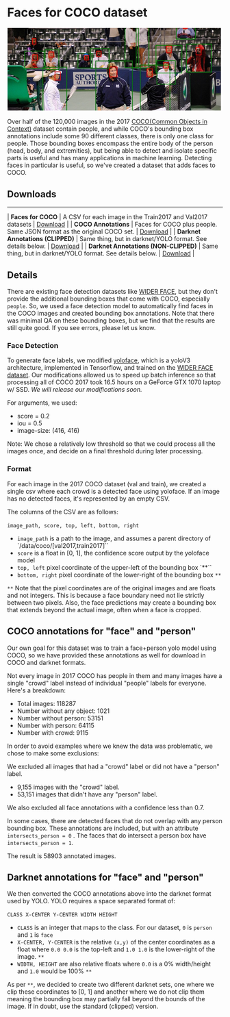 # Faces for COCO dataset

![Example of faces for coco on a cropped 000000533816.jpg](./docs/faces-for-coco-example-000000533816.jpg)

Over half of the 120,000 images in the 2017 [COCO(Common Objects in Context)](http://cocodataset.org/) dataset contain people,
and while COCO's bounding box annotations include some 90 different classes, there is only one class
for people.
Those bounding boxes encompass the entire body of the person (head, body, and extremities), but being able
to detect and isolate specific parts is useful and has many applications in machine learning.
Detecting faces in particular is useful, so we've created a dataset that adds faces to COCO.

## Downloads

---
| **Faces for COCO** | A CSV for each image in the Train2017 and Val2017 datasets | [Download](https://drive.google.com/open?id=1ZN3bI8uik0d_xcCBY3WdokkSboTnurry) |
| **COCO Annotations** | Faces for COCO plus people. Same JSON format as the original COCO set. | [Download](https://drive.google.com/open?id=19MBDKp4F2SJuI3xalyvY2CqZKRw7qUUe) |
| **Darknet Annotations (CLIPPED)** | Same thing, but in darknet/YOLO format. See details below. | [Download](https://drive.google.com/open?id=1Ivw40CBIWp90uJ0uFj9KcHJF1Mibc2ap) |
| **Darknet Annotations (NON-CLIPPED)** | Same thing, but in darknet/YOLO format. See details below. | [Download](https://drive.google.com/open?id=1cZX2QXohXI94QvYmyDYmRf9MT4YfudcA) |

## Details
There are existing face detection datasets like [WIDER FACE](http://shuoyang1213.me/WIDERFACE/), but they don't provide the additional
bounding boxes that come with COCO, especially `people`. So, we used a face detection model to
automatically find faces in the COCO images and created bounding box annotations.
Note that there was minimal QA on these bounding boxes, but we find
that the results are still quite good. If you see errors, please let us know.

### Face Detection
To generate face labels, we modified [yoloface](https://github.com/sthanhng/yoloface), which is a yoloV3 architecture, implemented in
 Tensorflow, and trained on the [WIDER FACE dataset](http://shuoyang1213.me/WIDERFACE/). Our modifications allowed us to speed up
 batch inference so that processing all of COCO 2017 took 16.5 hours on a GeForce GTX 1070 laptop w/ SSD. *We will release our modifications soon.*

For arguments, we used:
* score = 0.2
* iou = 0.5
* image-size: (416, 416)

Note: We chose a relatively low threshold so that we could process all the images once, and decide
on a final threshold during later processing.

### Format

For each image in the 2017 COCO dataset (val and train), we created a
single csv where each crowd is a detected face using yoloface.
If an image has no detected faces, it's represented by an empty CSV.

The columns of the CSV are as follows:

`image_path, score, top, left, bottom, right`

* `image_path` is a path to the image, and assumes a parent directory of `/data/coco/[val2017,train2017]``
* `score` is a float in [0, 1], the confidence score output by the yoloface model
* `top, left` pixel coordinate of the upper-left of the bounding box `**``
* `bottom, right` pixel coordinate of the lower-right of the bounding box `**`

`**` Note that the pixel coordinates are of the original images and are floats and not integers.
This is because a face boundary need not lie strictly between two pixels.
Also, the face predictions may create a bounding box that extends beyond the actual image, often
when a face is cropped.

## COCO annotations for "face" and "person"

Our own goal for this dataset was to train a face+person yolo model using COCO, so we have
provided these annotations as well for download in COCO and darknet formats.

Not every image in 2017 COCO has people in them and many images have a single "crowd" label instead of
individual "people" labels for everyone. Here's a breakdown:

* Total images: 118287
* Number without any object: 1021
* Number without person: 53151
* Number with person: 64115
* Number with crowd: 9115

In order to avoid examples where we knew the data was problematic, we chose to make
some exclusions:

We excluded all images that had a "crowd" label or did not have a "person" label.
* 9,155 images with the "crowd" label.
* 53,151 images that didn't have any "person" label.

We also excluded all face annotations with a confidence less than 0.7.

In some cases, there are detected faces that do not overlap with any person bounding box.
These annotations are included, but with an attribute `intersects_person = 0` .
The faces that do intersect a person box have `intersects_person = 1`.

The result is 58903 annotated images.

## Darknet annotations for "face" and "person"

We then converted the COCO annotations above into the darknet format used by YOLO. YOLO requires a space separated format of:

`CLASS X-CENTER Y-CENTER WIDTH HEIGHT`

* `CLASS` is an integer that maps to the class. For our dataset, `0`
  is `person` and `1` is `face`
* `X-CENTER, Y-CENTER` is the relative `(x,y)` of the center coordinates
  as a float where `0.0 0.0` is the top-left and `1.0 1.0` is the
  lower-right of the image. `**`
* `WIDTH, HEIGHT` are also relative floats where `0.0` is a 0%
  width/height and `1.0` would be 100% `**`

As per `**`, we decided to create two different darknet sets, one where we clip these coordinates to
[0, 1] and another where we do not clip them meaning the bounding box may partially fall beyond
the bounds of the image. If in doubt, use the standard (clipped) version.
